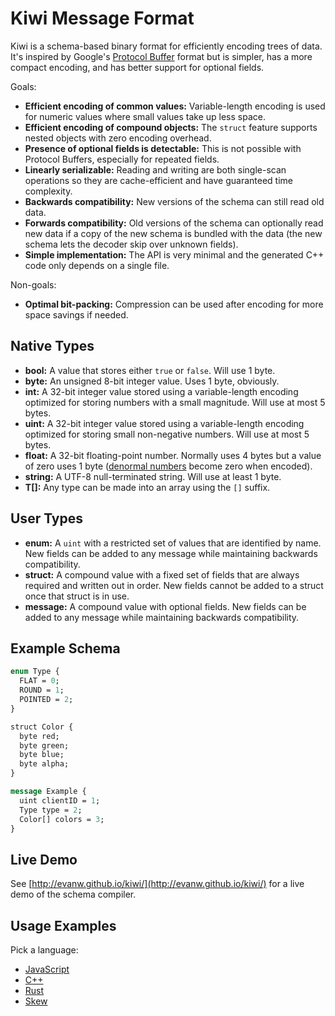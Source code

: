 # Kiwi Message Format

Kiwi is a schema-based binary format for efficiently encoding trees of data.
It's inspired by Google's [Protocol Buffer](https://developers.google.com/protocol-buffers/) format but is simpler, has a more compact encoding, and has better support for optional fields.

Goals:

* **Efficient encoding of common values:** Variable-length encoding is used for numeric values where small values take up less space.
* **Efficient encoding of compound objects:** The `struct` feature supports nested objects with zero encoding overhead.
* **Presence of optional fields is detectable:** This is not possible with Protocol Buffers, especially for repeated fields.
* **Linearly serializable:** Reading and writing are both single-scan operations so they are cache-efficient and have guaranteed time complexity.
* **Backwards compatibility:** New versions of the schema can still read old data.
* **Forwards compatibility:** Old versions of the schema can optionally read new data if a copy of the new schema is bundled with the data (the new schema lets the decoder skip over unknown fields).
* **Simple implementation:** The API is very minimal and the generated C++ code only depends on a single file.

Non-goals:

* **Optimal bit-packing:** Compression can be used after encoding for more space savings if needed.

## Native Types

* **bool:** A value that stores either `true` or `false`. Will use 1 byte.
* **byte:** An unsigned 8-bit integer value. Uses 1 byte, obviously.
* **int:** A 32-bit integer value stored using a variable-length encoding optimized for storing numbers with a small magnitude. Will use at most 5 bytes.
* **uint:** A 32-bit integer value stored using a variable-length encoding optimized for storing small non-negative numbers. Will use at most 5 bytes.
* **float:** A 32-bit floating-point number. Normally uses 4 bytes but a value of zero uses 1 byte ([denormal numbers](https://en.wikipedia.org/wiki/Denormal_number) become zero when encoded).
* **string:** A UTF-8 null-terminated string. Will use at least 1 byte.
* **T[]:** Any type can be made into an array using the `[]` suffix.

## User Types

* **enum:** A `uint` with a restricted set of values that are identified by name. New fields can be added to any message while maintaining backwards compatibility.
* **struct:** A compound value with a fixed set of fields that are always required and written out in order. New fields cannot be added to a struct once that struct is in use.
* **message:** A compound value with optional fields. New fields can be added to any message while maintaining backwards compatibility.

## Example Schema

```proto
enum Type {
  FLAT = 0;
  ROUND = 1;
  POINTED = 2;
}

struct Color {
  byte red;
  byte green;
  byte blue;
  byte alpha;
}

message Example {
  uint clientID = 1;
  Type type = 2;
  Color[] colors = 3;
}
```

## Live Demo

See [http://evanw.github.io/kiwi/](http://evanw.github.io/kiwi/) for a live demo of the schema compiler.

## Usage Examples

Pick a language:

* [JavaScript](./examples/js.md)
* [C++](./examples/cpp.md)
* [Rust](./examples/rust.md)
* [Skew](./examples/skew.md)
